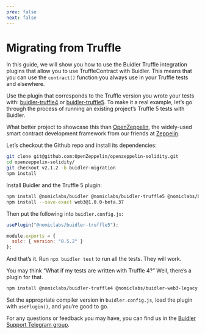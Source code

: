 ```yaml
---
prev: false
next: false
---
```


# Migrating from Truffle

In this guide, we will show you how to use the Buidler Truffle integration plugins that allow you to use TruffleContract with Buidler. This means that you can use the `contract()` function you always use in your Truffle tests and elsewhere.

Use the plugin that corresponds to the Truffle version you wrote your tests with: [buidler-truffle4](https://github.com/nomiclabs/buidler-truffle4) or [buidler-truffle5](https://github.com/nomiclabs/buidler-truffle5). To make it a real example, let’s go through the process of running an existing project’s Truffle 5 tests with Buidler.

What better project to showcase this than [OpenZeppelin](https://openzeppelin.org), the widely-used smart contract development framework from our friends at [Zeppelin](https://zeppelin.solutions/).

Let’s checkout the Github repo and install its dependencies:

```bash
git clone git@github.com:OpenZeppelin/openzeppelin-solidity.git
cd openzeppelin-solidity/
git checkout v2.1.2 -b buidler-migration
npm install
```

Install Buidler and the Truffle 5 plugin:

```bash
npm install @nomiclabs/buidler @nomiclabs/buidler-truffle5 @nomiclabs/buidler-web3
npm install --save-exact web3@1.0.0-beta.37
```

Then put the following into `buidler.config.js`:

```js
usePlugin("@nomiclabs/buidler-truffle5");

module.exports = {
  solc: { version: "0.5.2" }
};
```

And that’s it. Run `npx buidler test` to run all the tests. They will work.

You may think “What if my tests are written with Truffle 4?” Well, there’s a plugin for that.

```bash
npm install @nomiclabs/buidler-truffle4 @nomiclabs/buidler-web3-legacy web3@0.20.7
```

Set the appropriate compiler version in `buidler.config.js`, load the plugin with `usePlugin()`, and you’re good to go.

For any questions or feedback you may have, you can find us in the [Buidler Support Telegram group](http://t.me/BuidlerSupport).
